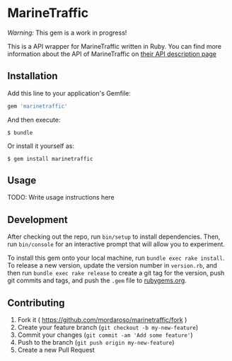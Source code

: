 # MarineTraffic

*Warning:* This gem is a work in progress!

This is a API wrapper for MarineTraffic written in Ruby.
You can find more information about the API of MarineTraffic on [their API description page](https://www.marinetraffic.com/en/ais-api-services)

## Installation

Add this line to your application's Gemfile:

```ruby
gem 'marinetraffic'
```

And then execute:

    $ bundle

Or install it yourself as:

    $ gem install marinetraffic

## Usage

TODO: Write usage instructions here

## Development

After checking out the repo, run `bin/setup` to install dependencies. Then, run `bin/console` for an interactive prompt that will allow you to experiment.

To install this gem onto your local machine, run `bundle exec rake install`. To release a new version, update the version number in `version.rb`, and then run `bundle exec rake release` to create a git tag for the version, push git commits and tags, and push the `.gem` file to [rubygems.org](https://rubygems.org).

## Contributing

1. Fork it ( https://github.com/mordaroso/marinetraffic/fork )
2. Create your feature branch (`git checkout -b my-new-feature`)
3. Commit your changes (`git commit -am 'Add some feature'`)
4. Push to the branch (`git push origin my-new-feature`)
5. Create a new Pull Request
